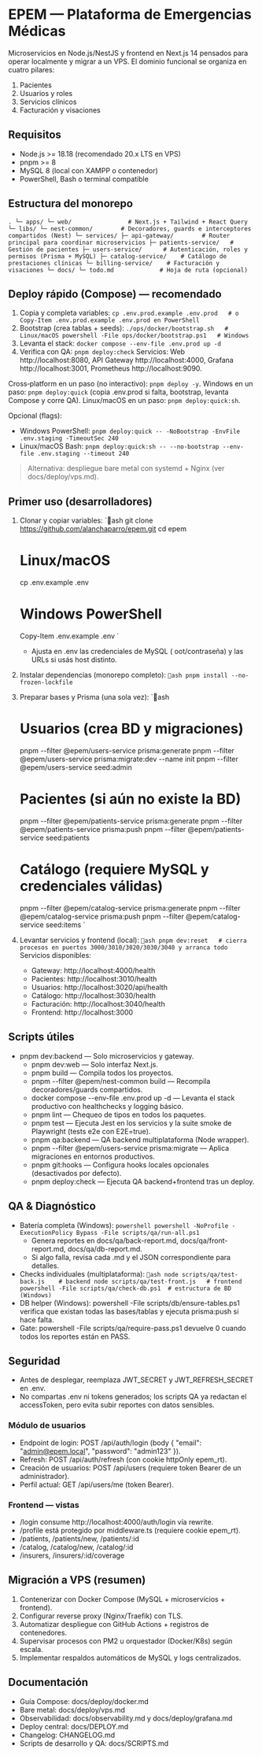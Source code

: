 ﻿# EPEM — Plataforma de Emergencias Médicas

Microservicios en Node.js/NestJS y frontend en Next.js 14 pensados para operar localmente y migrar a un VPS. El dominio funcional se organiza en cuatro pilares:

1. Pacientes
2. Usuarios y roles
3. Servicios clínicos
4. Facturación y visaciones

## Requisitos
- Node.js >= 18.18 (recomendado 20.x LTS en VPS)
- pnpm >= 8
- MySQL 8 (local con XAMPP o contenedor)
- PowerShell, Bash o terminal compatible

## Estructura del monorepo
`
.
└─ apps/
   └─ web/                # Next.js + Tailwind + React Query
└─ libs/
   └─ nest-common/        # Decoradores, guards e interceptores compartidos (Nest)
└─ services/
   ├─ api-gateway/        # Router principal para coordinar microservicios
   ├─ patients-service/   # Gestión de pacientes
   ├─ users-service/      # Autenticación, roles y permisos (Prisma + MySQL)
   ├─ catalog-service/    # Catálogo de prestaciones clínicas
   └─ billing-service/    # Facturación y visaciones
└─ docs/
   └─ todo.md             # Hoja de ruta (opcional)
`

## Deploy rápido (Compose) — recomendado
1) Copia y completa variables:
`
cp .env.prod.example .env.prod   # o Copy-Item .env.prod.example .env.prod en PowerShell
`
2) Bootstrap (crea tablas + seeds):
`
./ops/docker/bootstrap.sh   # Linux/macOS
powershell -File ops/docker/bootstrap.ps1   # Windows
`
3) Levanta el stack:
`
docker compose --env-file .env.prod up -d
`
4) Verifica con QA:
`
pnpm deploy:check
`
Servicios: Web http://localhost:8080, API Gateway http://localhost:4000, Grafana http://localhost:3001, Prometheus http://localhost:9090.

Cross‑platform en un paso (no interactivo): `pnpm deploy -y`.
Windows en un paso: `pnpm deploy:quick` (copia .env.prod si falta, bootstrap, levanta Compose y corre QA).
Linux/macOS en un paso: `pnpm deploy:quick:sh`.

Opcional (flags):
- Windows PowerShell: `pnpm deploy:quick -- -NoBootstrap -EnvFile .env.staging -TimeoutSec 240`
- Linux/macOS Bash: `pnpm deploy:quick:sh -- --no-bootstrap --env-file .env.staging --timeout 240`

> Alternativa: despliegue bare metal con systemd + Nginx (ver docs/deploy/vps.md).

## Primer uso (desarrolladores)
1. Clonar y copiar variables:
   `ash
   git clone https://github.com/alanchaparro/epem.git
   cd epem
   # Linux/macOS
   cp .env.example .env
   # Windows PowerShell
   Copy-Item .env.example .env
   `
   - Ajusta en .env las credenciales de MySQL (oot/contraseña) y las URLs si usás host distinto.

2. Instalar dependencias (monorepo completo):
   `ash
   pnpm install --no-frozen-lockfile
   `

3. Preparar bases y Prisma (una sola vez):
   `ash
   # Usuarios (crea BD y migraciones)
   pnpm --filter @epem/users-service prisma:generate
   pnpm --filter @epem/users-service prisma:migrate:dev --name init
   pnpm --filter @epem/users-service seed:admin

   # Pacientes (si aún no existe la BD)
   pnpm --filter @epem/patients-service prisma:generate
   pnpm --filter @epem/patients-service prisma:push
   pnpm --filter @epem/patients-service seed:patients

   # Catálogo (requiere MySQL y credenciales válidas)
   pnpm --filter @epem/catalog-service prisma:generate
   pnpm --filter @epem/catalog-service prisma:push
   pnpm --filter @epem/catalog-service seed:items
   `

4. Levantar servicios y frontend (local):
   `ash
   pnpm dev:reset   # cierra procesos en puertos 3000/3010/3020/3030/3040 y arranca todo
   `
   Servicios disponibles:
   - Gateway: http://localhost:4000/health
   - Pacientes: http://localhost:3010/health
   - Usuarios: http://localhost:3020/api/health
   - Catálogo: http://localhost:3030/health
   - Facturación: http://localhost:3040/health
   - Frontend: http://localhost:3000

## Scripts útiles
- pnpm dev:backend — Solo microservicios y gateway.
  - pnpm dev:web — Solo interfaz Next.js.
  - pnpm build — Compila todos los proyectos.
  - pnpm --filter @epem/nest-common build — Recompila decoradores/guards compartidos.
  - docker compose --env-file .env.prod up -d — Levanta el stack productivo con healthchecks y logging básico.
  - pnpm lint — Chequeo de tipos en todos los paquetes.
  - pnpm test — Ejecuta Jest en los servicios y la suite smoke de Playwright (tests e2e con E2E=true).
  - pnpm qa:backend — QA backend multiplataforma (Node wrapper).
  - pnpm --filter @epem/users-service prisma:migrate — Aplica migraciones en entornos productivos.
  - pnpm git:hooks — Configura hooks locales opcionales (desactivados por defecto).
  - pnpm deploy:check — Ejecuta QA backend+frontend tras un deploy.

## QA & Diagnóstico
- Batería completa (Windows):
  `powershell
  powershell -NoProfile -ExecutionPolicy Bypass -File scripts/qa/run-all.ps1
  `
  - Genera reportes en docs/qa/back-report.md, docs/qa/front-report.md, docs/qa/db-report.md.
  - Si algo falla, revisa cada .md y el JSON correspondiente para detalles.
- Checks individuales (multiplataforma):
  `ash
  node scripts/qa/test-back.js    # backend
  node scripts/qa/test-front.js   # frontend
  powershell -File scripts/qa/check-db.ps1  # estructura de BD (Windows)
  `
- DB helper (Windows): powershell -File scripts/db/ensure-tables.ps1 verifica que existan todas las bases/tablas y ejecuta prisma:push si hace falta.
- Gate: powershell -File scripts/qa/require-pass.ps1 devuelve 0 cuando todos los reportes están en PASS.

## Seguridad
- Antes de desplegar, reemplaza JWT_SECRET y JWT_REFRESH_SECRET en .env.
- No compartas .env ni tokens generados; los scripts QA ya redactan el accessToken, pero evita subir reportes con datos sensibles.

### Módulo de usuarios
- Endpoint de login: POST /api/auth/login (body { "email": "admin@epem.local", "password": "admin123" }).
- Refresh: POST /api/auth/refresh (con cookie httpOnly epem_rt).
- Creación de usuarios: POST /api/users (requiere token Bearer de un administrador).
- Perfil actual: GET /api/users/me (token Bearer).

### Frontend — vistas
- /login consume http://localhost:4000/auth/login vía rewrite.
- /profile está protegido por middleware.ts (requiere cookie epem_rt).
- /patients, /patients/new, /patients/:id
- /catalog, /catalog/new, /catalog/:id
- /insurers, /insurers/:id/coverage

## Migración a VPS (resumen)
1. Contenerizar con Docker Compose (MySQL + microservicios + frontend).
2. Configurar reverse proxy (Nginx/Traefik) con TLS.
3. Automatizar despliegue con GitHub Actions + registros de contenedores.
4. Supervisar procesos con PM2 u orquestador (Docker/K8s) según escala.
5. Implementar respaldos automáticos de MySQL y logs centralizados.


## Documentación
- Guía Compose: docs/deploy/docker.md
- Bare metal: docs/deploy/vps.md
- Observabilidad: docs/observability.md y docs/deploy/grafana.md
- Deploy central: docs/DEPLOY.md
- Changelog: CHANGELOG.md
- Scripts de desarrollo y QA: docs/SCRIPTS.md
